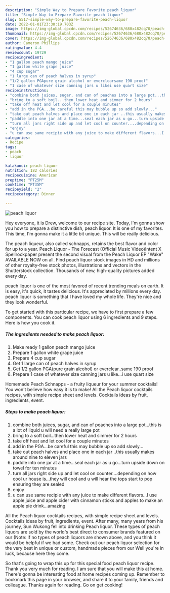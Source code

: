 ```yaml
---
description: "Simple Way to Prepare Favorite peach liquor"
title: "Simple Way to Prepare Favorite peach liquor"
slug: 5517-simple-way-to-prepare-favorite-peach-liquor
date: 2022-01-01T23:30:19.703Z
image: https://img-global.cpcdn.com/recipes/52674636/680x482cq70/peach-liquor-recipe-main-photo.jpg
thumbnail: https://img-global.cpcdn.com/recipes/52674636/680x482cq70/peach-liquor-recipe-main-photo.jpg
cover: https://img-global.cpcdn.com/recipes/52674636/680x482cq70/peach-liquor-recipe-main-photo.jpg
author: Cameron Phillips
ratingvalue: 4.4
reviewcount: 19729
recipeingredient:
- "1 gallon peach mango juice"
- "1 gallon white grape juice"
- "4 cup sugar"
- "1 large can of peach halves in syrup"
- "1/2 gallon PGApure grain alcohol or everclearsame 190 proof"
- "1 case of whatever size canning jars u likei use quart size"
recipeinstructions:
- "combine both juices, sugar, and can of peaches into a large pot...this is a lot of liquid u will need a really large pot"
- "bring to a soft boil...then lower heat and simmer for 2 hours"
- "take off heat and let cool for a couple minutes"
- "add in the PGA...be careful this may bubble up so add slowly..."
- "take out peach halves and place one in each jar ..this usually makes around nine to eleven jars"
- "paddle into one jar at a time...seal each jar as u go...turn upside down on towel for ten minutes"
- "turn all jars right side up and let cool on counter....depending on how cool ur house is...they will cool and u will hear the tops start to pop ensuring they are sealed"
- "enjoy"
- "u can use same recipie with any juice to make different flavors...I use apple juice and apple cider with cinnamon sticks and apples to make an apple pie drink...amazing"
categories:
- Recipe
tags:
- peach
- liquor

katakunci: peach liquor 
nutrition: 182 calories
recipecuisine: American
preptime: "PT25M"
cooktime: "PT35M"
recipeyield: "2"
recipecategory: Dinner

---
```



![peach liquor](https://img-global.cpcdn.com/recipes/52674636/680x482cq70/peach-liquor-recipe-main-photo.jpg)

Hey everyone, it is Drew, welcome to our recipe site. Today, I'm gonna show you how to prepare a distinctive dish, peach liquor. It is one of my favorites. This time, I'm gonna make it a little bit unique. This will be really delicious.

The peach liqueur, also called schnapps, retains the best flavor and color for up to a year. Peach Liquor - The Forecast (Official Music Video)Intent X Spellrockpaper present the second visual from the Peach Liquor EP &#34;Wake&#34; AVAILABLE NOW on all. Find peach liquor stock images in HD and millions of other royalty-free stock photos, illustrations and vectors in the Shutterstock collection. Thousands of new, high-quality pictures added every day.

peach liquor is one of the most favored of recent trending meals on earth. It is easy, it's quick, it tastes delicious. It's appreciated by millions every day. peach liquor is something that I have loved my whole life. They're nice and they look wonderful.


To get started with this particular recipe, we have to first prepare a few components. You can cook peach liquor using 6 ingredients and 9 steps. Here is how you cook it.

<!--inarticleads1-->

##### The ingredients needed to make peach liquor:

1. Make ready 1 gallon peach mango juice
1. Prepare 1 gallon white grape juice
1. Prepare 4 cup sugar
1. Get 1 large can of peach halves in syrup
1. Get 1/2 gallon PGA(pure grain alcohol) or everclear..same 190 proof
1. Prepare 1 case of whatever size canning jars u like...i use quart size


Homemade Peach Schnapps - a fruity liqueur for your summer cocktails! You won&#39;t believe how easy it is to make! All the Peach liquor cocktails recipes, with simple recipe sheet and levels. Cocktails ideas by fruit, ingredients, event. 

<!--inarticleads2-->

##### Steps to make peach liquor:

1. combine both juices, sugar, and can of peaches into a large pot...this is a lot of liquid u will need a really large pot
1. bring to a soft boil...then lower heat and simmer for 2 hours
1. take off heat and let cool for a couple minutes
1. add in the PGA...be careful this may bubble up so add slowly...
1. take out peach halves and place one in each jar ..this usually makes around nine to eleven jars
1. paddle into one jar at a time...seal each jar as u go...turn upside down on towel for ten minutes
1. turn all jars right side up and let cool on counter....depending on how cool ur house is...they will cool and u will hear the tops start to pop ensuring they are sealed
1. enjoy
1. u can use same recipie with any juice to make different flavors...I use apple juice and apple cider with cinnamon sticks and apples to make an apple pie drink...amazing


All the Peach liquor cocktails recipes, with simple recipe sheet and levels. Cocktails ideas by fruit, ingredients, event. After many, many years from his journey, Sun Wukong fell into drinking Peach liquor. These types of peach liquors are sold by the world&#39;s best direct to consumer brands featured on our (Note: if no types of peach liquors are shown above, and you think it would be helpful if we had some. Check out our peach liquor selection for the very best in unique or custom, handmade pieces from our Well you&#39;re in luck, because here they come. 

So that's going to wrap this up for this special food peach liquor recipe. Thank you very much for reading. I am sure that you will make this at home. There's gonna be interesting food at home recipes coming up. Remember to bookmark this page in your browser, and share it to your family, friends and colleague. Thanks again for reading. Go on get cooking!
